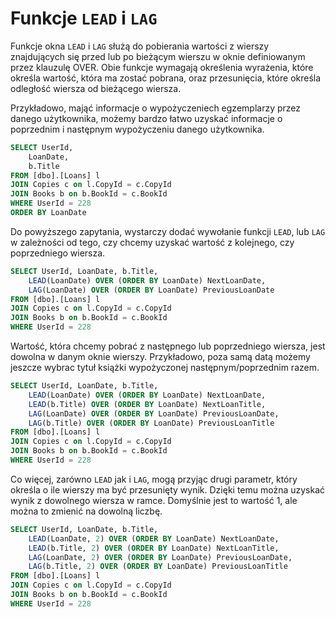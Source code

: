 # Funkcje `LEAD` i `LAG` 



Funkcje okna `LEAD` i `LAG` służą do pobierania wartości z wierszy znajdujących się przed lub po bieżącym wierszu w oknie definiowanym przez klauzulę OVER. Obie funkcje wymagają określenia wyrażenia, które określa wartość, która ma zostać pobrana, oraz przesunięcia, które określa odległość wiersza od bieżącego wiersza.



Przykładowo, mająć informacje o wypożyczeniech egzemplarzy przez danego użytkownika, możemy bardzo łatwo uzyskać informacje o poprzednim i następnym wypożyczeniu danego użytkownika. 


 


```sql
SELECT UserId, 
    LoanDate, 
    b.Title
FROM [dbo].[Loans] l
JOIN Copies c on l.CopyId = c.CopyId
JOIN Books b on b.BookId = c.BookId
WHERE UserId = 228
ORDER BY LoanDate
```

Do powyższego zapytania, wystarczy dodać wywołanie funkcji `LEAD`, lub `LAG` w zależności od tego, czy chcemy uzyskać wartość z kolejnego, czy poprzedniego wiersza.






```sql
SELECT UserId, LoanDate, b.Title,
    LEAD(LoanDate) OVER (ORDER BY LoanDate) NextLoanDate, 
    LAG(LoanDate) OVER (ORDER BY LoanDate) PreviousLoanDate
FROM [dbo].[Loans] l
JOIN Copies c on l.CopyId = c.CopyId
JOIN Books b on b.BookId = c.BookId
WHERE UserId = 228
```

Wartość, która chcemy pobrać z następnego lub poprzedniego wiersza, jest dowolna w danym oknie wierszy. Przykładowo, poza samą datą możemy jeszcze wybrac tytuł książki wypożyczonej następnym/poprzednim razem.






```sql
SELECT UserId, LoanDate, b.Title,
    LEAD(LoanDate) OVER (ORDER BY LoanDate) NextLoanDate, 
    LEAD(b.Title) OVER (ORDER BY LoanDate) NextLoanTitle, 
    LAG(LoanDate) OVER (ORDER BY LoanDate) PreviousLoanDate,
    LAG(b.Title) OVER (ORDER BY LoanDate) PreviousLoanTitle
FROM [dbo].[Loans] l
JOIN Copies c on l.CopyId = c.CopyId
JOIN Books b on b.BookId = c.BookId
WHERE UserId = 228
```

Co więcej, zarówno `LEAD` jak i `LAG`, mogą przyjąc drugi parametr, który określa o ile wierszy ma być przesunięty wynik. Dzięki temu można uzyskać wynik z dowolnego wiersza w ramce. Domyślnie jest to wartość 1, ale można to zmienić na dowolną liczbę.





```sql
SELECT UserId, LoanDate, b.Title,
    LEAD(LoanDate, 2) OVER (ORDER BY LoanDate) NextLoanDate, 
    LEAD(b.Title, 2) OVER (ORDER BY LoanDate) NextLoanTitle, 
    LAG(LoanDate, 2) OVER (ORDER BY LoanDate) PreviousLoanDate,
    LAG(b.Title, 2) OVER (ORDER BY LoanDate) PreviousLoanTitle
FROM [dbo].[Loans] l
JOIN Copies c on l.CopyId = c.CopyId
JOIN Books b on b.BookId = c.BookId
WHERE UserId = 228
```







